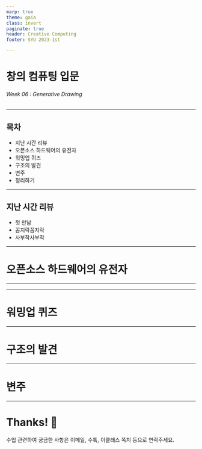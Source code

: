 ```yaml
---
marp: true
theme: gaia
class: invert
paginate: true
header: Creative Computing
footer: SYU 2023-1st

---
```

<!--
_class: lead
_paginate: false
-->
# **창의 컴퓨팅 입문**
###### Week 06 : Generative Drawing 

---
## 목차

* 지난 시간 리뷰
* 오픈소스 하드웨어의 유전자
* 워밍업 퀴즈
* 구조의 발견
* 변주
* 정리하기

---
## 지난 시간 리뷰

* 첫 만남
* 꼼지락꼼지락
* 사부작사부작

---
<!--
_class: lead
_paginate: false
-->
# 오픈소스 하드웨어의 유전자

---



---
<!--
_class: lead
_paginate: false
-->
# 워밍업 퀴즈

---
<!--
_class: lead
_paginate: false
-->
# 구조의 발견

---
<!--
_class: lead
_paginate: false
-->
# 변주

---
<!--
_class: lead
_paginate: false
-->
# Thanks! 🎉 

수업 관련하여 궁금한 사항은 
이메일, 수톡, 이클래스 쪽지 등으로 연락주세요.